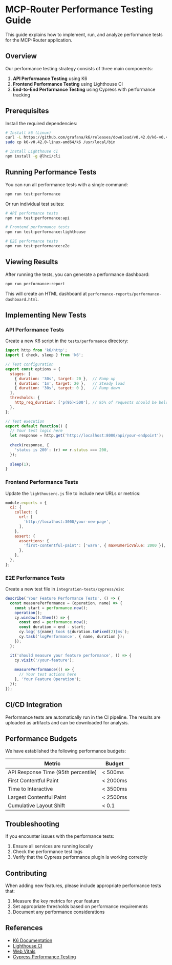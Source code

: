 # MCP-Router Performance Testing Guide

This guide explains how to implement, run, and analyze performance tests for the MCP-Router application.

## Overview

Our performance testing strategy consists of three main components:

1. **API Performance Testing** using K6
2. **Frontend Performance Testing** using Lighthouse CI
3. **End-to-End Performance Testing** using Cypress with performance tracking

## Prerequisites

Install the required dependencies:

```bash
# Install k6 (Linux)
curl -L https://github.com/grafana/k6/releases/download/v0.42.0/k6-v0.42.0-linux-amd64.tar.gz | tar xvz
sudo cp k6-v0.42.0-linux-amd64/k6 /usr/local/bin

# Install Lighthouse CI
npm install -g @lhci/cli
```

## Running Performance Tests

You can run all performance tests with a single command:

```bash
npm run test:performance
```

Or run individual test suites:

```bash
# API performance tests
npm run test:performance:api

# Frontend performance tests
npm run test:performance:lighthouse

# E2E performance tests
npm run test:performance:e2e
```

## Viewing Results

After running the tests, you can generate a performance dashboard:

```bash
npm run performance:report
```

This will create an HTML dashboard at `performance-reports/performance-dashboard.html`.

## Implementing New Tests

### API Performance Tests

Create a new K6 script in the `tests/performance` directory:

```js
import http from 'k6/http';
import { check, sleep } from 'k6';

// Test configuration
export const options = {
  stages: [
    { duration: '30s', target: 20 },  // Ramp up
    { duration: '1m', target: 20 },   // Steady load
    { duration: '30s', target: 0 },   // Ramp down
  ],
  thresholds: {
    http_req_duration: ['p(95)<500'], // 95% of requests should be below 500ms
  },
};

// Test execution
export default function() {
  // Your test logic here
  let response = http.get('http://localhost:8000/api/your-endpoint');
  
  check(response, {
    'status is 200': (r) => r.status === 200,
  });
  
  sleep(1);
}
```

### Frontend Performance Tests

Update the `lighthouserc.js` file to include new URLs or metrics:

```js
module.exports = {
  ci: {
    collect: {
      url: [
        'http://localhost:3000/your-new-page',
      ],
    },
    assert: {
      assertions: {
        'first-contentful-paint': ['warn', { maxNumericValue: 2000 }],
      },
    },
  },
};
```

### E2E Performance Tests

Create a new test file in `integration-tests/cypress/e2e`:

```ts
describe('Your Feature Performance Tests', () => {
  const measurePerformance = (operation, name) => {
    const start = performance.now();
    operation();
    cy.window().then(() => {
      const end = performance.now();
      const duration = end - start;
      cy.log(`${name} took ${duration.toFixed(2)}ms`);
      cy.task('logPerformance', { name, duration });
    });
  };

  it('should measure your feature performance', () => {
    cy.visit('/your-feature');
    
    measurePerformance(() => {
      // Your test actions here
    }, 'Your Feature Operation');
  });
});
```

## CI/CD Integration

Performance tests are automatically run in the CI pipeline. The results are uploaded as artifacts and can be downloaded for analysis.

## Performance Budgets

We have established the following performance budgets:

| Metric | Budget |
|--------|--------|
| API Response Time (95th percentile) | < 500ms |
| First Contentful Paint | < 2000ms |
| Time to Interactive | < 3500ms |
| Largest Contentful Paint | < 2500ms |
| Cumulative Layout Shift | < 0.1 |

## Troubleshooting

If you encounter issues with the performance tests:

1. Ensure all services are running locally
2. Check the performance test logs
3. Verify that the Cypress performance plugin is working correctly

## Contributing

When adding new features, please include appropriate performance tests that:

1. Measure the key metrics for your feature
2. Set appropriate thresholds based on performance requirements
3. Document any performance considerations

## References

- [K6 Documentation](https://k6.io/docs/)
- [Lighthouse CI](https://github.com/GoogleChrome/lighthouse-ci)
- [Web Vitals](https://web.dev/vitals/)
- [Cypress Performance Testing](https://docs.cypress.io/guides/tooling/plugins-guide) 